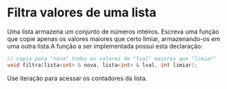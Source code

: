 # Filtra valores de uma lista

Uma lista armazena um conjunto de números inteiros. Escreva uma função que copie apenas os valores maiores que certo limiar, armazenando-os em uma outra lista.A função a ser implementada possui esta declaração:

```c++
// copia para "nova" todos os valores de "lval" maiores que "limiar"
void filtra(lista<int> & nova, lista<int> & lval, int limiar);
```

Use iteração para acessar os contadores da lista.
